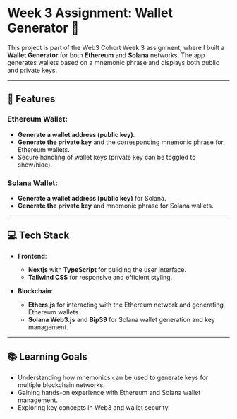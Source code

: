 # Week 3 Assignment: Wallet Generator 🔐

This project is part of the Web3 Cohort Week 3 assignment, where I built a **Wallet Generator** for both **Ethereum** and **Solana** networks. The app generates wallets based on a mnemonic phrase and displays both public and private keys.

---

## 🚀 Features

### **Ethereum Wallet**:
- **Generate a wallet address (public key)**.
- **Generate the private key** and the corresponding mnemonic phrase for Ethereum wallets.
- Secure handling of wallet keys (private key can be toggled to show/hide).

### **Solana Wallet**:
- **Generate a wallet address (public key)** for Solana.
- **Generate the private key** and mnemonic phrase for Solana wallets.

---

## 💻 Tech Stack

- **Frontend**: 
  - **Nextjs** with **TypeScript** for building the user interface.
  - **Tailwind CSS** for responsive and efficient styling.

- **Blockchain**:
  - **Ethers.js** for interacting with the Ethereum network and generating Ethereum wallets.
  - **Solana Web3.js** and **Bip39** for Solana wallet generation and key management.

---

## 📚 Learning Goals

- Understanding how mnemonics can be used to generate keys for multiple blockchain networks.
- Gaining hands-on experience with Ethereum and Solana wallet management.
- Exploring key concepts in Web3 and wallet security.
